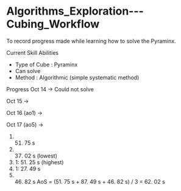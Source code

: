 # Algorithms_Exploration---Cubing_Workflow
To record progress made while learning how to solve the Pyraminx.

Current Skill Abilities
- Type of Cube : Pyraminx
- Can solve
- Method : Algorithmic (simple systematic method)

Progress
Oct 14 -> Could not solve

Oct 15 ->

Oct 16 (ao1) ->

Oct 17 (ao5) ->
 1. 51. 75 s
 2. 37. 02 s (lowest)
 3. 1: 51. 25 s (highest)
 4. 1: 27. 49 s
 5. 46. 82 s
AoS = (51. 75 s + 87. 49 s + 46. 82 s) / 3
    = 62. 02 s

